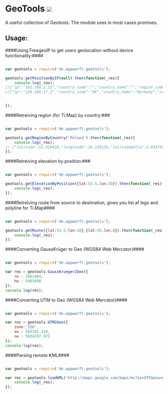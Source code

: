 GeoTools ![](https://camo.githubusercontent.com/0708b17f8cc6b5aa19d0cf5ef38e978c3cfc38e4/687474703a2f2f696d672e736869656c64732e696f2f62616467652f67697474696f2d312e302e302d3030423443432e737667)
========

A useful collection of Geotools. The module uses in most cases promises.

Usage:
-----
####Using FreegeoIP to get users geolocation without device functionality:####

```javascript

var geotools = require('de.appwerft.geotools');

geotools.getPositionByIP(null).then(function(_res){
    console.log(_res);
//{"ip":"192.168.2.21","country_code":"","country_name":"","region_code":"","region_name":"","city":"","zip_code":"","time_zone":"","latitude":0,"longitude":0,"metro_code":0}
//{"ip":"134.100.17.2","country_code":"DE","country_name":"Germany","region_code":"HH","region_name":"Hamburg","city":"Hamburg","zip_code":"20099","time_zone":"Europe/Berlin","latitude":53.55,"longitude":10,"metro_code":0}
    

});

```

####Retreiving region (for Ti.Map) by country:###

```javascript

var geotools = require('de.appwerft.geotools');

geotools.getRegionByCountry('Poland').then(function(_res){
    console.log(_res);
// {"latitude":51.919438,"longitude":19.145136,"latitudeDelta":5.833758799999998,"longitudeDelta":10.023029}
});
```

####Retreiving elevation by position:###

```javascript

var geotools = require('de.appwerft.geotools');

geotools.getElevationByPosition({lat:53.5,lon:10}).then(function(_res){
    console.log(_res);
});
```



####Retreiving route from source to destination, gives you list af legs and polyline for Ti.Map####

```javascript

var geotools = require('de.appwerft.geotools');

geotools.getRoute({lat:53.5,lon:10},{lat:55,lon:8}).then(function(_res){
    console.log(_res);
});
```

####Converting GaussKrüger to Geo (WGS84 Web Mercator)####

```javascript

var geotools = require('de.appwerft.geotools');

var res = geotools.GaussKrueger2Geo({
    rw : 3461404, 
    hw : 5483498
});
console.log(res);
```

####Converting UTM to Geo (WGS84 Web Mercator)####

```javascript

var geotools = require('de.appwerft.geotools');

var res = geotools.UTM2Geo({
    zone:'32U',
    ew : 565781.334,
    nw : 5934297.972
});
console.log(res);
```


####Parsing remote KML####

```javascript

var geotools = require('de.appwerft.geotools');

var res = geotools.loadKML('http://maps.google.com/maps/ms?ie=UTF&msa=0&msid=217110902183005084784.00049d962454fabcabdc2&output=kml').then(function(_res){
    console.log(_res);
});

```


